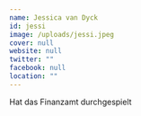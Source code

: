 ```yaml
---
name: Jessica van Dyck
id: jessi
image: /uploads/jessi.jpeg
cover: null
website: null
twitter: ""
facebook: null
location: ""
---
```

Hat das Finanzamt durchgespielt